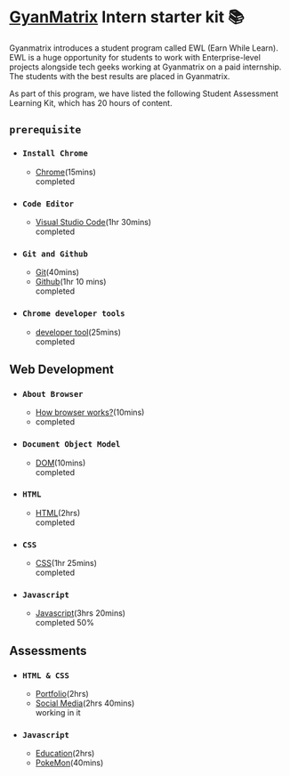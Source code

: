 # [GyanMatrix](https://gyanmatrix.com/) Intern starter kit :books:

Gyanmatrix introduces a student program called EWL (Earn While Learn). EWL is a huge opportunity for students to work with Enterprise-level projects alongside tech geeks working at Gyanmatrix on a paid internship. The students with the best results are placed in Gyanmatrix.<br>

As part of this program, we have listed the following Student Assessment Learning Kit, which has 20 hours of content.

## `prerequisite`

- ### `Install Chrome`
    - [Chrome](https://support.google.com/chrome/answer/95346?hl=en&co=GENIE.Platform%3DDesktop)(15mins)<br>completed

- ### `Code Editor`
    - [Visual Studio Code](https://www.youtube.com/watch?v=WPqXP_kLzpo)(1hr 30mins)<br>
completed
- ### `Git and Github`
    - [Git](https://www.youtube.com/watch?v=Uszj_k0DGsg)(40mins)<br>
    - [Github](https://www.youtube.com/watch?v=RGOj5yH7evk&t=1s)(1hr 10 mins)<br>
completed
- ### `Chrome developer tools`
    - [developer tool](https://www.youtube.com/watch?v=y0ue4ZZlZwg)(25mins)<br>
completed
## Web Development

- ### `About Browser`
    - [How browser works?](https://www.youtube.com/watch?v=DuSURHrZG6I)(10mins)<br>
    - completed
- ### `Document Object Model`
    - [DOM](https://www.youtube.com/watch?v=ipkjfvl40s0)(10mins)<br>completed
- ### `HTML`
    - [HTML](https://www.youtube.com/watch?v=pQN-pnXPaVg)(2hrs)<br>
completed
- ### `CSS`
    - [CSS](https://www.youtube.com/watch?v=ieTHC78giGQ)(1hr 25mins)<br>
completed
- ### `Javascript`
    - [Javascript](https://www.youtube.com/watch?v=PkZNo7MFNFg&t=21s)(3hrs 20mins)<br>
completed 50%
## Assessments

- ### `HTML & CSS`
    - [Portfolio](https://www.youtube.com/watch?v=0YFrGy_mzjY)(2hrs)<br>
    - [Social Media](https://www.youtube.com/watch?v=NljIHlZRTTE)(2hrs 40mins)<br>
    working in it
    

- ### `Javascript`
    - [Education](https://www.youtube.com/watch?v=dMZujoGxjRo)(2hrs)<br>
    - [PokeMon](https://www.youtube.com/watch?v=T-VQUKeSU1w)(40mins)<br>

